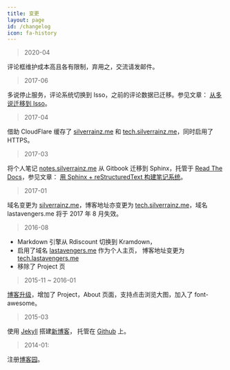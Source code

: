 ```yaml
---
title: 变更
layout: page
id: /changelog
icon: fa-history
---
```

> 2020-04

评论框维护成本高且各有限制，弃用之，交流请发邮件。

> 2017-06

多说停止服务，评论系统切换到 Isso，之前的评论数据已迁移。参见文章：
[从多说迁移到 Isso](https://tech.silverrainz.me/2017/06/10/switch-from-duoshuo-to-isso.html)。

> 2017-04

借助 CloudFlare 缓存了 [silverrainz.me](https://silverrainz.me) 和
[tech.silverrainz.me](https://tech.silverrainz.me)，同时启用了 HTTPS。

> 2017-03

将个人笔记 [notes.silverrainz.me](http://notes.silverrainz.me) 从 Gitbook 迁移到
Sphinx，托管于 [Read The Docs](http://readthedocs.io/)，参见文章：
[用 Sphinx + reStructuredText 构建笔记系统](https://tech.silverrainz.me/2017/03/29/use-sphinx-and-rst-to-manage-your-notes.html)。


> 2017-01

域名变更为 [silverrainz.me](http://silverrainz.me)，博客地址亦变更为
[tech.silverrainz.me](http://tech.silverrainz.me)，域名 lastavengers.me 将于
2017 年 8 月失效。


> 2016-08

- Markdown 引擎从 Rdiscount 切换到 Kramdown，
- 启用了域名 [lastavengers.me](http://lastavengers.me) 作为个人主页，
  博客地址变更为 [tech.lastavengers.me](http://tech.lastavengers.me)
- 移除了 Project 页


> 2015-11 ~ 2016-01

[博客升级](https://github.com/lastavenger/tech/issues/1)，增加了 Project，About
页面，支持点击浏览大图，加入了 font-awesome。


> 2015-03

使用 [Jekyll](http://jekyllrb.com/) 搭建[新博客](http://lastavenger.github.io)，
托管在 [Github](https://github.com) 上。


> 2014-01:

注册[博客园](http://www.cnblogs.com/lastavengers/)。
